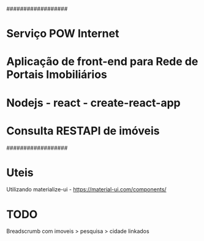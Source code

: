 ##################
# Serviço POW Internet
# Aplicação de front-end para Rede de Portais Imobiliários
# Nodejs - react - create-react-app
# Consulta RESTAPI de imóveis
##################

# Uteis
Utilizando materialize-ui - https://material-ui.com/components/

# TODO

Breadscrumb com imoveis > pesquisa > cidade linkados
